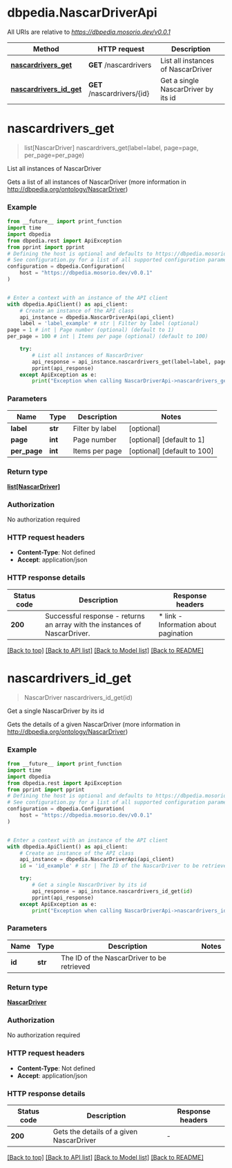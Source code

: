 # dbpedia.NascarDriverApi

All URIs are relative to *https://dbpedia.mosorio.dev/v0.0.1*

Method | HTTP request | Description
------------- | ------------- | -------------
[**nascardrivers_get**](NascarDriverApi.md#nascardrivers_get) | **GET** /nascardrivers | List all instances of NascarDriver
[**nascardrivers_id_get**](NascarDriverApi.md#nascardrivers_id_get) | **GET** /nascardrivers/{id} | Get a single NascarDriver by its id


# **nascardrivers_get**
> list[NascarDriver] nascardrivers_get(label=label, page=page, per_page=per_page)

List all instances of NascarDriver

Gets a list of all instances of NascarDriver (more information in http://dbpedia.org/ontology/NascarDriver)

### Example

```python
from __future__ import print_function
import time
import dbpedia
from dbpedia.rest import ApiException
from pprint import pprint
# Defining the host is optional and defaults to https://dbpedia.mosorio.dev/v0.0.1
# See configuration.py for a list of all supported configuration parameters.
configuration = dbpedia.Configuration(
    host = "https://dbpedia.mosorio.dev/v0.0.1"
)


# Enter a context with an instance of the API client
with dbpedia.ApiClient() as api_client:
    # Create an instance of the API class
    api_instance = dbpedia.NascarDriverApi(api_client)
    label = 'label_example' # str | Filter by label (optional)
page = 1 # int | Page number (optional) (default to 1)
per_page = 100 # int | Items per page (optional) (default to 100)

    try:
        # List all instances of NascarDriver
        api_response = api_instance.nascardrivers_get(label=label, page=page, per_page=per_page)
        pprint(api_response)
    except ApiException as e:
        print("Exception when calling NascarDriverApi->nascardrivers_get: %s\n" % e)
```

### Parameters

Name | Type | Description  | Notes
------------- | ------------- | ------------- | -------------
 **label** | **str**| Filter by label | [optional] 
 **page** | **int**| Page number | [optional] [default to 1]
 **per_page** | **int**| Items per page | [optional] [default to 100]

### Return type

[**list[NascarDriver]**](NascarDriver.md)

### Authorization

No authorization required

### HTTP request headers

 - **Content-Type**: Not defined
 - **Accept**: application/json

### HTTP response details
| Status code | Description | Response headers |
|-------------|-------------|------------------|
**200** | Successful response - returns an array with the instances of NascarDriver. |  * link - Information about pagination <br>  |

[[Back to top]](#) [[Back to API list]](../README.md#documentation-for-api-endpoints) [[Back to Model list]](../README.md#documentation-for-models) [[Back to README]](../README.md)

# **nascardrivers_id_get**
> NascarDriver nascardrivers_id_get(id)

Get a single NascarDriver by its id

Gets the details of a given NascarDriver (more information in http://dbpedia.org/ontology/NascarDriver)

### Example

```python
from __future__ import print_function
import time
import dbpedia
from dbpedia.rest import ApiException
from pprint import pprint
# Defining the host is optional and defaults to https://dbpedia.mosorio.dev/v0.0.1
# See configuration.py for a list of all supported configuration parameters.
configuration = dbpedia.Configuration(
    host = "https://dbpedia.mosorio.dev/v0.0.1"
)


# Enter a context with an instance of the API client
with dbpedia.ApiClient() as api_client:
    # Create an instance of the API class
    api_instance = dbpedia.NascarDriverApi(api_client)
    id = 'id_example' # str | The ID of the NascarDriver to be retrieved

    try:
        # Get a single NascarDriver by its id
        api_response = api_instance.nascardrivers_id_get(id)
        pprint(api_response)
    except ApiException as e:
        print("Exception when calling NascarDriverApi->nascardrivers_id_get: %s\n" % e)
```

### Parameters

Name | Type | Description  | Notes
------------- | ------------- | ------------- | -------------
 **id** | **str**| The ID of the NascarDriver to be retrieved | 

### Return type

[**NascarDriver**](NascarDriver.md)

### Authorization

No authorization required

### HTTP request headers

 - **Content-Type**: Not defined
 - **Accept**: application/json

### HTTP response details
| Status code | Description | Response headers |
|-------------|-------------|------------------|
**200** | Gets the details of a given NascarDriver |  -  |

[[Back to top]](#) [[Back to API list]](../README.md#documentation-for-api-endpoints) [[Back to Model list]](../README.md#documentation-for-models) [[Back to README]](../README.md)

